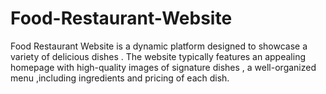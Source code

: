 # Food-Restaurant-Website
Food Restaurant Website is a dynamic platform designed to showcase a variety of delicious dishes . The website typically features an appealing homepage with high-quality images of signature dishes , a well-organized menu  ,including ingredients and pricing of each dish.
